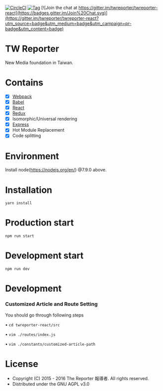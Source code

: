 [![CircleCI](https://circleci.com/gh/twreporter/twreporter-react/tree/master.svg?style=shield)](https://circleci.com/gh/twreporter/twreporter-react/tree/master)
[![Tag](https://img.shields.io/github/tag/twreporter/twreporter-react.svg)](https://github.com/twreporter/twreporter-react/tags)
[![Join the chat at https://gitter.im/twreporter/twreporter-react](https://badges.gitter.im/Join%20Chat.svg)](https://gitter.im/twreporter/twreporter-react?utm_source=badge&utm_medium=badge&utm_campaign=pr-badge&utm_content=badge)

# TW Reporter
New Media foundation in Taiwan.

# Contains
- [x] [Webpack](https://webpack.github.io)
- [x] [Babel](https://babeljs.io/)
- [x] [React](https://facebook.github.io/react/)
- [x] [Redux](https://github.com/reactjs/redux)
- [x] Isomorphic/Universal rendering
- [x] [Express](https://github.com/expressjs/express.git)
- [x] Hot Module Replacement
- [x] Code splitting

# Environment
  Install node(https://nodejs.org/en/) @7.9.0 above.

# Installation
`yarn install`

# Production start
`npm run start`

# Development start
`npm run dev`

# Development
### Customized Article and Route Setting

You should go through following steps

• ```cd twreporter-react/src```

• ```vim ./routes/index.js```

• ```vim ./constants/customized-article-path```


# License
* Copyright (C) 2015 - 2016 The Reporter 報導者. All rights reserved.
* Distributed under the GNU AGPL v3.0
